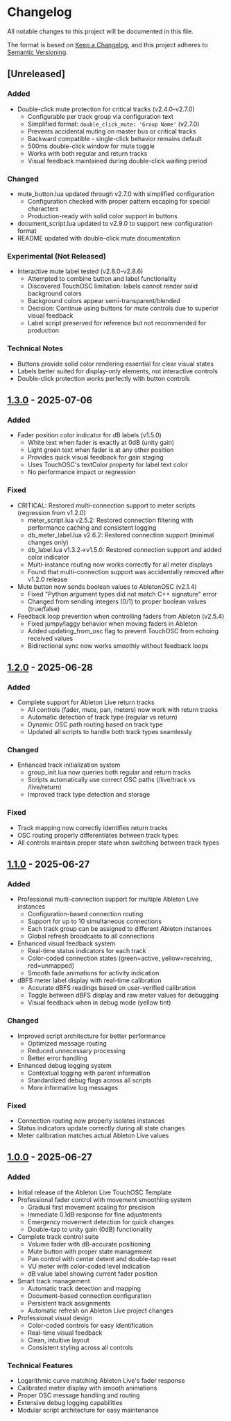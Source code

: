 # Changelog

All notable changes to this project will be documented in this file.

The format is based on [Keep a Changelog](https://keepachangelog.com/en/1.0.0/),
and this project adheres to [Semantic Versioning](https://semver.org/spec/v2.0.0.html).

## [Unreleased]

### Added
- Double-click mute protection for critical tracks (v2.4.0-v2.7.0)
  - Configurable per track group via configuration text
  - Simplified format: `double_click_mute: 'Group Name'` (v2.7.0)
  - Prevents accidental muting on master bus or critical tracks
  - Backward compatible - single-click behavior remains default
  - 500ms double-click window for mute toggle
  - Works with both regular and return tracks
  - Visual feedback maintained during double-click waiting period

### Changed
- mute_button.lua updated through v2.7.0 with simplified configuration
  - Configuration checked with proper pattern escaping for special characters
  - Production-ready with solid color support in buttons
- document_script.lua updated to v2.9.0 to support new configuration format
- README updated with double-click mute documentation

### Experimental (Not Released)
- Interactive mute label tested (v2.8.0-v2.8.6)
  - Attempted to combine button and label functionality
  - Discovered TouchOSC limitation: labels cannot render solid background colors
  - Background colors appear semi-transparent/blended
  - Decision: Continue using buttons for mute controls due to superior visual feedback
  - Label script preserved for reference but not recommended for production

### Technical Notes
- Buttons provide solid color rendering essential for clear visual states
- Labels better suited for display-only elements, not interactive controls
- Double-click protection works perfectly with button controls

## [1.3.0] - 2025-07-06

### Added
- Fader position color indicator for dB labels (v1.5.0)
  - White text when fader is exactly at 0dB (unity gain)
  - Light green text when fader is at any other position
  - Provides quick visual feedback for gain staging
  - Uses TouchOSC's textColor property for label text color
  - No performance impact or regression

### Fixed
- CRITICAL: Restored multi-connection support to meter scripts (regression from v1.2.0)
  - meter_script.lua v2.5.2: Restored connection filtering with performance caching and consistent logging
  - db_meter_label.lua v2.6.2: Restored connection support (minimal changes only)
  - db_label.lua v1.3.2→v1.5.0: Restored connection support and added color indicator
  - Multi-instance routing now works correctly for all meter displays
  - Found that multi-connection support was accidentally removed after v1.2.0 release
- Mute button now sends boolean values to AbletonOSC (v2.1.4)
  - Fixed "Python argument types did not match C++ signature" error
  - Changed from sending integers (0/1) to proper boolean values (true/false)
- Feedback loop prevention when controlling faders from Ableton (v2.5.4)
  - Fixed jumpy/laggy behavior when moving faders in Ableton
  - Added updating_from_osc flag to prevent TouchOSC from echoing received values
  - Bidirectional sync now works smoothly without feedback loops

## [1.2.0] - 2025-06-28

### Added
- Complete support for Ableton Live return tracks
  - All controls (fader, mute, pan, meters) now work with return tracks
  - Automatic detection of track type (regular vs return)
  - Dynamic OSC path routing based on track type
  - Updated all scripts to handle both track types seamlessly

### Changed
- Enhanced track initialization system
  - group_init.lua now queries both regular and return tracks
  - Scripts automatically use correct OSC paths (/live/track vs /live/return)
  - Improved track type detection and storage

### Fixed
- Track mapping now correctly identifies return tracks
- OSC routing properly differentiates between track types
- All controls maintain proper state when switching between track types

## [1.1.0] - 2025-06-27

### Added
- Professional multi-connection support for multiple Ableton Live instances
  - Configuration-based connection routing
  - Support for up to 10 simultaneous connections
  - Each track group can be assigned to different Ableton instances
  - Global refresh broadcasts to all connections
- Enhanced visual feedback system
  - Real-time status indicators for each track
  - Color-coded connection states (green=active, yellow=receiving, red=unmapped)
  - Smooth fade animations for activity indication
- dBFS meter label display with real-time calibration
  - Accurate dBFS readings based on user-verified calibration
  - Toggle between dBFS display and raw meter values for debugging
  - Visual feedback when in debug mode (yellow tint)

### Changed
- Improved script architecture for better performance
  - Optimized message routing
  - Reduced unnecessary processing
  - Better error handling
- Enhanced debug logging system
  - Contextual logging with parent information
  - Standardized debug flags across all scripts
  - More informative log messages

### Fixed
- Connection routing now properly isolates instances
- Status indicators update correctly during all state changes
- Meter calibration matches actual Ableton Live values

## [1.0.0] - 2025-06-27

### Added
- Initial release of the Ableton Live TouchOSC Template
- Professional fader control with movement smoothing system
  - Gradual first movement scaling for precision
  - Immediate 0.1dB response for fine adjustments
  - Emergency movement detection for quick changes
  - Double-tap to unity gain (0dB) functionality
- Complete track control suite
  - Volume fader with dB-accurate positioning
  - Mute button with proper state management
  - Pan control with center detent and double-tap reset
  - VU meter with color-coded level indication
  - dB value label showing current fader position
- Smart track management
  - Automatic track detection and mapping
  - Document-based connection configuration
  - Persistent track assignments
  - Automatic refresh on Ableton Live project changes
- Professional visual design
  - Color-coded controls for easy identification
  - Real-time visual feedback
  - Clean, intuitive layout
  - Consistent styling across all controls

### Technical Features
- Logarithmic curve matching Ableton Live's fader response
- Calibrated meter display with smooth animations
- Proper OSC message handling and routing
- Extensive debug logging capabilities
- Modular script architecture for easy maintenance

[1.3.0]: https://github.com/zbynekdrlik/abl-touchosc/releases/tag/v1.3.0
[1.2.0]: https://github.com/zbynekdrlik/abl-touchosc/releases/tag/v1.2.0
[1.1.0]: https://github.com/zbynekdrlik/abl-touchosc/releases/tag/v1.1.0
[1.0.0]: https://github.com/zbynekdrlik/abl-touchosc/releases/tag/v1.0.0
